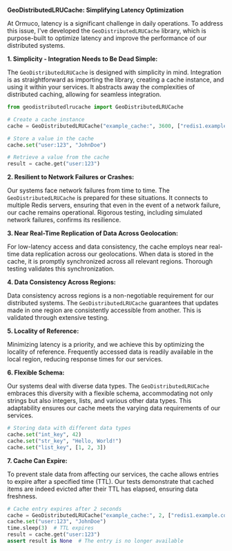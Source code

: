 **GeoDistributedLRUCache: Simplifying Latency Optimization**

At Ormuco, latency is a significant challenge in daily operations. To address this issue, I've developed the `GeoDistributedLRUCache` library, which is purpose-built to optimize latency and improve the performance of our distributed systems.

**1. Simplicity - Integration Needs to Be Dead Simple:**

The `GeoDistributedLRUCache` is designed with simplicity in mind. Integration is as straightforward as importing the library, creating a cache instance, and using it within your services. It abstracts away the complexities of distributed caching, allowing for seamless integration.

```python
from geodistributedlrucache import GeoDistributedLRUCache

# Create a cache instance
cache = GeoDistributedLRUCache("example_cache:", 3600, ["redis1.example.com", "redis2.example.com"])

# Store a value in the cache
cache.set("user:123", "JohnDoe")

# Retrieve a value from the cache
result = cache.get("user:123")
```

**2. Resilient to Network Failures or Crashes:**

Our systems face network failures from time to time. The `GeoDistributedLRUCache` is prepared for these situations. It connects to multiple Redis servers, ensuring that even in the event of a network failure, our cache remains operational. Rigorous testing, including simulated network failures, confirms its resilience.

**3. Near Real-Time Replication of Data Across Geolocation:**

For low-latency access and data consistency, the cache employs near real-time data replication across our geolocations. When data is stored in the cache, it is promptly synchronized across all relevant regions. Thorough testing validates this synchronization.

**4. Data Consistency Across Regions:**

Data consistency across regions is a non-negotiable requirement for our distributed systems. The `GeoDistributedLRUCache` guarantees that updates made in one region are consistently accessible from another. This is validated through extensive testing.

**5. Locality of Reference:**

Minimizing latency is a priority, and we achieve this by optimizing the locality of reference. Frequently accessed data is readily available in the local region, reducing response times for our services.

**6. Flexible Schema:**

Our systems deal with diverse data types. The `GeoDistributedLRUCache` embraces this diversity with a flexible schema, accommodating not only strings but also integers, lists, and various other data types. This adaptability ensures our cache meets the varying data requirements of our services.

```python
# Storing data with different data types
cache.set("int_key", 42)
cache.set("str_key", "Hello, World!")
cache.set("list_key", [1, 2, 3])
```

**7. Cache Can Expire:**

To prevent stale data from affecting our services, the cache allows entries to expire after a specified time (TTL). Our tests demonstrate that cached items are indeed evicted after their TTL has elapsed, ensuring data freshness.

```python
# Cache entry expires after 2 seconds
cache = GeoDistributedLRUCache("example_cache:", 2, ["redis1.example.com"])
cache.set("user:123", "JohnDoe")
time.sleep(3)  # TTL expires
result = cache.get("user:123")
assert result is None  # The entry is no longer available
```

